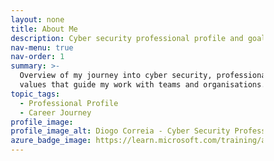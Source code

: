 ```yaml
---
layout: none
title: About Me
description: Cyber security professional profile and goals
nav-menu: true
nav-order: 1
summary: >-
  Overview of my journey into cyber security, professional focus areas, and the
  values that guide my work with teams and organisations.
topic_tags:
  - Professional Profile
  - Career Journey
profile_image:
profile_image_alt: Diogo Correia - Cyber Security Professional
azure_badge_image: https://learn.microsoft.com/training/achievements/azure-administrator.svg
---
```

<!DOCTYPE html>
<html lang="en">
<head>
    <meta charset="UTF-8">
    <meta name="viewport" content="width=device-width, initial-scale=1.0">
    <title>About Me | Diogo - Cyber Security Portfolio</title>
    <style>
        * {
            margin: 0;
            padding: 0;
            box-sizing: border-box;
        }

        :root {
            --primary: #00d4ff;
            --secondary: #0066ff;
            --dark: #0a0e27;
            --darker: #050816;
            --text: #e4e4e7;
            --text-secondary: #a1a1aa;
            --accent: #7c3aed;
        }

        body {
            font-family: -apple-system, BlinkMacSystemFont, 'Segoe UI', system-ui, sans-serif;
            background: var(--darker);
            color: var(--text);
            line-height: 1.6;
            overflow-x: hidden;
        }

        /* Animated Background */
        .animated-bg {
            position: fixed;
            top: 0;
            left: 0;
            width: 100%;
            height: 100%;
            z-index: -1;
            background: linear-gradient(135deg, var(--darker) 0%, var(--dark) 100%);
        }

        .animated-bg::before {
            content: '';
            position: absolute;
            width: 200%;
            height: 200%;
            background: 
                radial-gradient(circle at 20% 50%, rgba(0, 212, 255, 0.1) 0%, transparent 50%),
                radial-gradient(circle at 80% 80%, rgba(124, 58, 237, 0.1) 0%, transparent 50%);
            animation: gradientShift 20s ease infinite;
        }

        @keyframes gradientShift {
            0%, 100% { transform: translate(0, 0); }
            50% { transform: translate(-50px, -50px); }
        }

        /* Navigation */
        nav {
            position: fixed;
            top: 0;
            width: 100%;
            padding: 1.5rem 5%;
            background: rgba(10, 14, 39, 0.8);
            backdrop-filter: blur(10px);
            z-index: 1000;
            border-bottom: 1px solid rgba(255, 255, 255, 0.1);
        }

        nav .container {
            max-width: 1400px;
            margin: 0 auto;
            display: flex;
            justify-content: space-between;
            align-items: center;
        }

        .logo {
            font-size: 1.5rem;
            font-weight: 700;
            background: linear-gradient(135deg, var(--primary), var(--accent));
            -webkit-background-clip: text;
            -webkit-text-fill-color: transparent;
            background-clip: text;
            text-decoration: none;
        }

        .nav-links {
            display: flex;
            gap: 2rem;
            list-style: none;
        }

        .nav-links a {
            color: var(--text);
            text-decoration: none;
            font-weight: 500;
            transition: all 0.3s ease;
            position: relative;
        }

        .nav-links a::after {
            content: '';
            position: absolute;
            bottom: -5px;
            left: 0;
            width: 0;
            height: 2px;
            background: var(--primary);
            transition: width 0.3s ease;
        }

        .nav-links a:hover::after {
            width: 100%;
        }

        /* Hero Section */
        .hero-about {
            min-height: 60vh;
            display: flex;
            align-items: center;
            justify-content: center;
            padding: 8rem 5% 4rem;
            position: relative;
        }

        .hero-content {
            max-width: 1400px;
            width: 100%;
            display: grid;
            grid-template-columns: 300px 1fr;
            gap: 4rem;
            align-items: center;
        }

        .profile-image-container {
            position: relative;
        }

        .profile-image {
            width: 300px;
            height: 300px;
            border-radius: 20px;
            overflow: hidden;
            border: 3px solid var(--primary);
            box-shadow: 0 20px 60px rgba(0, 212, 255, 0.3);
            position: relative;
            background: linear-gradient(135deg, #1e293b, #0f172a);
            display: flex;
            align-items: center;
            justify-content: center;
        }

        .profile-image::before {
            content: '';
            position: absolute;
            top: 0;
            left: 0;
            width: 100%;
            height: 100%;
            background: linear-gradient(135deg, rgba(0, 212, 255, 0.2), rgba(124, 58, 237, 0.2));
            opacity: 0;
            transition: opacity 0.4s ease;
            z-index: 1;
        }

        .profile-image:hover::before {
            opacity: 1;
        }

        .profile-image.profile-image--no-photo::after {
            content: 'Add your photo';
            position: absolute;
            inset: 0;
            display: flex;
            align-items: center;
            justify-content: center;
            color: var(--text-secondary);
            font-weight: 600;
            letter-spacing: 0.08em;
            text-transform: uppercase;
            text-align: center;
            padding: 1.5rem;
            font-size: 0.85rem;
            background: rgba(15, 23, 42, 0.7);
            border-radius: 20px;
            border: 1px dashed rgba(0, 212, 255, 0.35);
        }

        .profile-image img {
            width: 100%;
            height: 100%;
            object-fit: cover;
        }

        .hero-text h1 {
            font-size: clamp(2.5rem, 5vw, 4rem);
            font-weight: 800;
            margin-bottom: 1rem;
            background: linear-gradient(135deg, #fff 0%, var(--primary) 100%);
            -webkit-background-clip: text;
            -webkit-text-fill-color: transparent;
            background-clip: text;
            line-height: 1.2;
        }

        .hero-text .role {
            font-size: 1.5rem;
            color: var(--primary);
            margin-bottom: 1rem;
            font-weight: 600;
        }

        .hero-text .intro {
            font-size: 1.2rem;
            color: var(--text-secondary);
            line-height: 1.8;
            margin-bottom: 2rem;
        }

        .hero-tags {
            display: flex;
            gap: 1rem;
            flex-wrap: wrap;
        }

        .tag {
            padding: 0.5rem 1.2rem;
            background: rgba(0, 212, 255, 0.1);
            border-radius: 20px;
            font-size: 0.9rem;
            color: var(--primary);
            border: 1px solid rgba(0, 212, 255, 0.3);
        }

        /* Main Content */
        .main-content {
            max-width: 1400px;
            margin: 0 auto;
            padding: 4rem 5%;
        }

        .content-section {
            background: rgba(255, 255, 255, 0.03);
            border-radius: 24px;
            padding: 3rem;
            margin-bottom: 2rem;
            border: 1px solid rgba(255, 255, 255, 0.1);
            transition: all 0.3s ease;
        }

        .content-section:hover {
            background: rgba(255, 255, 255, 0.05);
            border-color: rgba(0, 212, 255, 0.3);
        }

        .content-section h2 {
            font-size: 2rem;
            margin-bottom: 1.5rem;
            color: var(--primary);
            font-weight: 700;
        }

        .content-section h3 {
            font-size: 1.5rem;
            margin-top: 2rem;
            margin-bottom: 1rem;
            color: var(--text);
            font-weight: 600;
        }

        .content-section p {
            color: var(--text);
            line-height: 1.8;
            margin-bottom: 1.5rem;
        }

        .content-section ul {
            list-style: none;
            padding: 0;
            margin: 1.5rem 0;
        }

        .content-section li {
            padding: 1rem 0;
            padding-left: 2rem;
            position: relative;
            color: var(--text);
            line-height: 1.8;
        }

        .content-section li::before {
            content: '→';
            position: absolute;
            left: 0;
            color: var(--primary);
            font-weight: bold;
        }

        .content-section strong {
            color: var(--primary);
            font-weight: 600;
        }

        /* Certifications Section */
        .certifications-section {
            background: linear-gradient(135deg, rgba(0, 212, 255, 0.05), rgba(124, 58, 237, 0.05));
            border-radius: 24px;
            padding: 4rem 3rem;
            margin: 4rem 0;
            border: 1px solid rgba(255, 255, 255, 0.1);
        }

        .certifications-section h2 {
            text-align: center;
            font-size: 2.5rem;
            margin-bottom: 3rem;
            color: var(--text);
        }

        .cert-grid {
            display: grid;
            grid-template-columns: repeat(auto-fit, minmax(200px, 1fr));
            gap: 2rem;
            margin-top: 2rem;
        }

        .cert-badge {
            background: rgba(255, 255, 255, 0.03);
            border-radius: 16px;
            padding: 1.5rem;
            border: 2px solid rgba(255, 255, 255, 0.1);
            text-align: center;
            transition: all 0.3s ease;
            min-height: 300px;
            display: flex;
            flex-direction: column;
            align-items: center;
            justify-content: center;
        }

        .cert-badge:hover {
            transform: translateY(-10px);
            border-color: var(--primary);
            box-shadow: 0 20px 40px rgba(0, 212, 255, 0.2);
            background: rgba(255, 255, 255, 0.05);
        }

        .cert-badge iframe {
            border: none;
            margin: 0 auto;
        }

        /* Microsoft Badge Styling */
        .microsoft-badge {
            background: rgba(255, 255, 255, 0.03);
            border-radius: 16px;
            padding: 2rem;
            border: 2px solid rgba(255, 255, 255, 0.1);
            text-align: center;
            transition: all 0.3s ease;
            display: flex;
            flex-direction: column;
            align-items: center;
            justify-content: center;
        }

        .microsoft-badge:hover {
            transform: translateY(-10px);
            border-color: var(--primary);
            box-shadow: 0 20px 40px rgba(0, 212, 255, 0.2);
            background: rgba(255, 255, 255, 0.05);
        }

        .microsoft-badge img {
            width: 150px;
            height: 150px;
            object-fit: contain;
            margin-bottom: 1rem;
        }

        .microsoft-badge .cert-name {
            font-weight: 600;
            color: var(--text);
            margin-top: 1rem;
            font-size: 1rem;
        }

        .microsoft-badge .cert-issuer {
            color: var(--text-secondary);
            font-size: 0.9rem;
            margin-top: 0.5rem;
        }

        .microsoft-badge-fallback {
            color: var(--text-secondary);
            font-weight: 600;
            letter-spacing: 0.08em;
            text-transform: uppercase;
            text-align: center;
        }

        .microsoft-badge a {
            color: var(--primary);
            text-decoration: none;
            font-size: 0.85rem;
            margin-top: 0.5rem;
            transition: all 0.3s ease;
        }

        .microsoft-badge a:hover {
            color: var(--accent);
        }

        /* Focus Areas Grid */
        .focus-grid {
            display: grid;
            grid-template-columns: repeat(auto-fit, minmax(300px, 1fr));
            gap: 2rem;
            margin: 2rem 0;
        }

        .focus-card {
            background: rgba(255, 255, 255, 0.03);
            padding: 2rem;
            border-radius: 16px;
            border: 1px solid rgba(255, 255, 255, 0.1);
            transition: all 0.3s ease;
        }

        .focus-card:hover {
            background: rgba(255, 255, 255, 0.05);
            border-color: var(--primary);
            transform: translateY(-5px);
        }

        .focus-card h4 {
            color: var(--primary);
            margin-bottom: 1rem;
            font-size: 1.2rem;
        }

        .focus-card p {
            color: var(--text-secondary);
            line-height: 1.6;
        }

        /* CTA Section */
        .cta-section {
            background: linear-gradient(135deg, rgba(0, 212, 255, 0.1), rgba(124, 58, 237, 0.1));
            padding: 4rem 3rem;
            border-radius: 24px;
            text-align: center;
            margin: 4rem 0;
            border: 1px solid rgba(255, 255, 255, 0.1);
        }

        .cta-section h2 {
            font-size: 2.5rem;
            margin-bottom: 1rem;
            color: var(--text);
        }

        .cta-section p {
            color: var(--text-secondary);
            font-size: 1.2rem;
            margin-bottom: 2rem;
            max-width: 700px;
            margin-left: auto;
            margin-right: auto;
        }

        .btn {
            padding: 1rem 2.5rem;
            border-radius: 50px;
            font-weight: 600;
            text-decoration: none;
            transition: all 0.3s ease;
            display: inline-block;
        }

        .btn-primary {
            background: linear-gradient(135deg, var(--primary), var(--accent));
            color: white;
            box-shadow: 0 10px 30px rgba(0, 212, 255, 0.3);
        }

        .btn-primary:hover {
            transform: translateY(-3px);
            box-shadow: 0 15px 40px rgba(0, 212, 255, 0.4);
        }

        /* Footer */
        footer {
            padding: 3rem 5%;
            border-top: 1px solid rgba(255, 255, 255, 0.1);
            text-align: center;
        }

        footer p {
            color: var(--text-secondary);
        }

        footer a {
            color: var(--primary);
            text-decoration: none;
        }

        /* Mobile Responsive */
        @media (max-width: 968px) {
            .hero-content {
                grid-template-columns: 1fr;
                text-align: center;
            }

            .profile-image {
                margin: 0 auto;
            }

            .hero-tags {
                justify-content: center;
            }

            .nav-links {
                display: none;
            }

            .content-section {
                padding: 2rem;
            }

            .certifications-section {
                padding: 3rem 2rem;
            }

            .cert-grid {
                grid-template-columns: repeat(auto-fit, minmax(150px, 1fr));
            }

            .focus-grid {
                grid-template-columns: 1fr;
            }
        }
    </style>
</head>
<body>
    <div class="animated-bg"></div>

    <!-- Navigation -->
    <nav>
        <div class="container">
            <a href="{{ '/' | relative_url }}" class="logo">DIOGO • CYBER SEC</a>
            <ul class="nav-links">
                <li><a href="{{ '/' | relative_url }}">Home</a></li>
                <li><a href="#about">About</a></li>
                <li><a href="#certifications">Certifications</a></li>
                <li><a href="#contact">Contact</a></li>
            </ul>
        </div>
    </nav>

    <!-- Hero Section -->
    <section class="hero-about">
        <div class="hero-content">
            <div class="profile-image-container">
                {% assign profile_image_src = page.profile_image | default: '' %}
                {% assign profile_image_alt = page.profile_image_alt | default: 'Diogo Correia - Cyber Security Professional' %}
                <div class="profile-image{% if profile_image_src == '' %} profile-image--no-photo{% endif %}">
                    {% if profile_image_src != '' %}
                        {% if profile_image_src contains '://' %}
                            <img src="{{ profile_image_src }}" alt="{{ profile_image_alt }}" loading="lazy" onerror="this.closest('.profile-image').classList.add('profile-image--no-photo'); this.remove();">
                        {% else %}
                            <img src="{{ profile_image_src | relative_url }}" alt="{{ profile_image_alt }}" loading="lazy" onerror="this.closest('.profile-image').classList.add('profile-image--no-photo'); this.remove();">
                        {% endif %}
                    {% endif %}
                </div>
            </div>
            <div class="hero-text">
                <h1>Hello, I'm Diogo</h1>
                <p class="role">Cyber Security SRE • MSc Candidate</p>
                <p class="intro">
                    I design and operate secure systems to improve team efficiency and productivity. 
                    My work blends practical engineering with critical evaluation and research, 
                    emphasising awareness and self-directed problem-solving.
                </p>
                <div class="hero-tags">
                    <span class="tag">Site Reliability Engineering</span>
                    <span class="tag">Data Protection</span>
                    <span class="tag">Security Operations</span>
                    <span class="tag">Multilingual: EN • PT • ES • FR</span>
                </div>
            </div>
        </div>
    </section>

    <!-- Main Content -->
    <div class="main-content">
        <!-- Professional Snapshot -->
        <section class="content-section" id="about">
            <h2>Professional Snapshot</h2>
            <p>
                As a <strong>Site Reliability Engineer III</strong> specialising in backup and data protection, 
                I provide advanced technical support, replicate complex customer environments, mentor peers, 
                and collaborate with sales, engineering, and product teams. I am multilingual (EN, PT, ES, FR) 
                and have a proven track record of enhancing knowledge base development and team enablement.
            </p>
        </section>

        <!-- How I Work -->
        <section class="content-section">
            <h2>How I Work</h2>
            <ul>
                <li>
                    <strong>Evidence-based decisions:</strong> I rely on threat intelligence, telemetry, 
                    and feedback loops to ensure security decisions are data-driven.
                </li>
                <li>
                    I collaborate with engineers and leadership to co-design controls that strike a balance 
                    between risk and delivery, and I prioritise continuous learning through research, 
                    experimentation, and reflection to maintain current and practical skills.
                </li>
            </ul>
        </section>

        <!-- Focus Areas -->
        <section class="content-section">
            <h2>Focus Areas &amp; Strengths</h2>
            <div class="focus-grid">
                <div class="focus-card">
                    <h4>🔐 Data Protection &amp; Backup</h4>
                    <p>
                        Enterprise backup management (NetBackup, related appliances), customer case ownership, 
                        and lab replication. Skilled in diagnostics across UNIX, Linux, Windows Server, storage, 
                        networking, and virtualization (VMware, Hyper-V). Experience with Azure, AWS, and GCP.
                    </p>
                </div>
                <div class="focus-card">
                    <h4>👥 Customer-Facing Engineering</h4>
                    <p>
                        High-touch support for key customers, clear written analysis, and cross-team collaboration 
                        with sales, engineering, and product teams to secure renewals and resolve deployment challenges.
                    </p>
                </div>
                <div class="focus-card">
                    <h4>⚙️ SRE-style Reliability Practice</h4>
                    <p>
                        Operations as an engineering challenge, focusing on automation, measurable outcomes, 
                        and continuous improvement of products and processes.
                    </p>
                </div>
                <div class="focus-card">
                    <h4>📚 Leadership &amp; Mentorship</h4>
                    <p>
                        Lead and coordinate escalations, supervise multilingual queues (EN, PT, ES, FR, DE), 
                        coach engineers, mentor juniors, and contribute to robust knowledge base development.
                    </p>
                </div>
                <div class="focus-card">
                    <h4>🔄 Process &amp; Product Improvement</h4>
                    <p>
                        Document challenges, refine internal processes, and channel field feedback to enhance 
                        features, service quality, and team efficiency.
                    </p>
                </div>
            </div>
            <p style="margin-top: 2rem;">
                These focus areas map to <strong>CyBOK knowledge domains</strong> such as Secure Software Lifecycle, 
                Security Operations &amp; Incident Management, Risk Management &amp; Governance, and Privacy &amp; Online Rights.
            </p>
        </section>

        <!-- Certifications Section -->
        <section class="certifications-section" id="certifications">
            <h2>Certifications &amp; Credentials</h2>
            <div class="cert-grid">
                <!-- Credly Badges -->
                <div class="cert-badge">
                    <div data-iframe-width="150" data-iframe-height="270" data-share-badge-id="e78dbfed-6ecf-4e63-a9a0-8b538264074a" data-share-badge-host="https://www.credly.com"></div>
                </div>
                <div class="cert-badge">
                    <div data-iframe-width="150" data-iframe-height="270" data-share-badge-id="2e1428be-fe45-4cb3-89ff-fef92049eabb" data-share-badge-host="https://www.credly.com"></div>
                </div>
                <div class="cert-badge">
                    <div data-iframe-width="150" data-iframe-height="270" data-share-badge-id="151746a2-8936-4c92-ae05-27fdded866cd" data-share-badge-host="https://www.credly.com"></div>
                </div>
                <div class="cert-badge">
                    <div data-iframe-width="150" data-iframe-height="270" data-share-badge-id="5dd0f7fb-6f46-464a-9869-19cca942bc8f" data-share-badge-host="https://www.credly.com"></div>
                </div>
                <div class="cert-badge">
                    <div data-iframe-width="150" data-iframe-height="270" data-share-badge-id="6b1c6031-8522-46be-bd7c-0d79adbe6005" data-share-badge-host="https://www.credly.com"></div>
                </div>
                <div class="cert-badge">
                    <div data-iframe-width="150" data-iframe-height="270" data-share-badge-id="ce2641df-01bc-4410-a8b1-a1aeca430724" data-share-badge-host="https://www.credly.com"></div>
                </div>
                <div class="cert-badge">
                    <div data-iframe-width="150" data-iframe-height="270" data-share-badge-id="6378c944-aece-4331-8d35-dbbfaedbaf84" data-share-badge-host="https://www.credly.com"></div>
                </div>
                <div class="cert-badge">
                    <div data-iframe-width="150" data-iframe-height="270" data-share-badge-id="d008a3c7-17ac-47b7-b14d-98df48390dd7" data-share-badge-host="https://www.credly.com"></div>
                </div>
                <div class="cert-badge">
                    <div data-iframe-width="150" data-iframe-height="270" data-share-badge-id="b119fcf3-e68f-4f17-be56-b18d5b3e0569" data-share-badge-host="https://www.credly.com"></div>
                </div>
                <div class="cert-badge">
                    <div data-iframe-width="150" data-iframe-height="270" data-share-badge-id="208ac0ef-3a1f-4525-9d7f-0202730a10bc" data-share-badge-host="https://www.credly.com"></div>
                </div>
                
                <!-- Microsoft Badge -->
                <div class="microsoft-badge">
                    {% assign azure_badge_src = page.azure_badge_image | default: '' %}
                    {% if azure_badge_src != '' %}
                        {% if azure_badge_src contains '://' %}
                            <img src="{{ azure_badge_src }}" alt="Microsoft Certified: Azure Administrator Associate badge" loading="lazy">
                        {% else %}
                            <img src="{{ azure_badge_src | relative_url }}" alt="Microsoft Certified: Azure Administrator Associate badge" loading="lazy">
                        {% endif %}
                    {% else %}
                        <span class="microsoft-badge-fallback">Azure Administrator Associate</span>
                    {% endif %}
                    <p class="cert-name">Azure Administrator Associate</p>
                    <p class="cert-issuer">Microsoft</p>
                    <a href="https://learn.microsoft.com/api/credentials/share/en-us/DiogoNeno/2C20F3038C358900?sharingId=48C04B1899FEF4BE" target="_blank" rel="noopener">Verify Credential →</a>
                </div>
            </div>
        </section>

        <!-- What I'm Doing Now -->
        <section class="content-section">
            <h2>What I'm Doing Now</h2>
            <ul>
                <li>
                    I am advancing my <strong>MSc at the University of Essex Online</strong> by building 
                    an e-portfolio that demonstrates research, secure systems, and human factors with direct 
                    professional application. The programme's focus aligns with my experience.
                </li>
                <li>
                    I continue to develop my skills in line with UK professional standards to ensure 
                    ongoing relevance and measurable growth.
                </li>
            </ul>
        </section>

        <!-- What I'm Looking For -->
        <section class="content-section">
            <h2>What I'm Looking For</h2>
            <p>
                I am seeking roles in <strong>security engineering and architecture</strong>, focusing on 
                secure-by-default platforms, bridging technology and governance, and driving customer outcomes 
                in solutions, pre-sales, TAM, or advisory. I am also interested in teaching and mentoring, 
                ideally within teams that value evidence-based approaches, effective communication, and 
                shared risk ownership.
            </p>
        </section>

        <!-- CTA Section -->
        <section class="cta-section" id="contact">
            <h2>Let's Connect</h2>
            <p>
                Interested in collaborating or discussing cyber security challenges? 
                I'm always open to connecting with like-minded professionals.
            </p>
            <a href="mailto:diogo.correia@proton.me" class="btn btn-primary">Get in Touch</a>
        </section>
    </div>

    <!-- Footer -->
    <footer>
        <p>&copy; 2025 MSc Cyber Security Portfolio • Designed by Diogo</p>
    </footer>

    <!-- Credly Badge Script -->
    <script type="text/javascript" async src="//cdn.credly.com/assets/utilities/embed.js"></script>

    <script>
        // Smooth scrolling
        document.querySelectorAll('a[href^="#"]').forEach(anchor => {
            anchor.addEventListener('click', function (e) {
                e.preventDefault();
                const target = document.querySelector(this.getAttribute('href'));
                if (target) {
                    target.scrollIntoView({ behavior: 'smooth', block: 'start' });
                }
            });
        });

        // Intersection Observer for animations
        const observerOptions = {
            threshold: 0.1,
            rootMargin: '0px 0px -50px 0px'
        };

        const observer = new IntersectionObserver((entries) => {
            entries.forEach(entry => {
                if (entry.isIntersecting) {
                    entry.target.style.opacity = '1';
                    entry.target.style.transform = 'translateY(0)';
                }
            });
        }, observerOptions);

        document.querySelectorAll('.content-section, .cert-badge, .focus-card, .microsoft-badge').forEach(el => {
            el.style.opacity = '0';
            el.style.transform = 'translateY(30px)';
            el.style.transition = 'all 0.6s ease';
            observer.observe(el);
        });
    </script>
</body>
</html>
